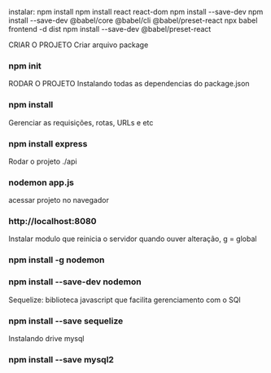 instalar: npm install 
npm install react react-dom
npm install --save-dev
npm install --save-dev @babel/core @babel/cli @babel/preset-react
npx babel frontend -d dist
npm install --save-dev @babel/preset-react

CRIAR O PROJETO
Criar arquivo package
### npm init

RODAR O PROJETO
Instalando todas as dependencias do package.json
### npm install

Gerenciar as requisições, rotas, URLs e etc
### npm install express

Rodar o projeto ./api
### nodemon app.js

acessar projeto no navegador
### http://localhost:8080

Instalar modulo que reinicia o servidor quando ouver alteração, g = global
### npm install -g nodemon
### npm install --save-dev nodemon

Sequelize: biblioteca javascript que facilita gerenciamento com o SQl
### npm install --save sequelize

Instalando drive mysql
### npm install --save mysql2